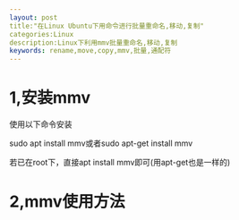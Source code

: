 ```yaml
---
layout: post
title:"在Linux Ubuntu下用命令进行批量重命名,移动,复制"
categories:Linux
description:Linux下利用mmv批量重命名,移动,复制
keywords: rename,move,copy,mmv,批量,通配符
---
```


# 1,安装mmv

使用以下命令安装

sudo apt install mmv或者sudo apt-get install mmv

若已在root下，直接apt install mmv即可(用apt-get也是一样的)

# 2,mmv使用方法

